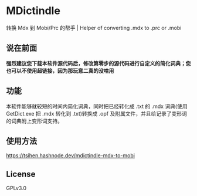 # MDictindle
转换 Mdx 到 Mobi/Prc 的帮手 | Helper of converting .mdx to .prc or .mobi

## 说在前面
**强烈建议您下载本软件源代码后，修改第零步的源代码进行自定义的简化词典；您也可以不使用超链接，因为那玩意二真的没啥用**

## 功能
本软件能够就较短的时间内简化词典，同时把已经转化成 .txt 的 .mdx 词典(使用 GetDict.exe 把 .mdx 转化到 .txt)转换成 .opf 及附属文件，并且给记录了变形词的词典附上变形词支持。

## 使用方法
https://tsihen.hashnode.dev/mdictindle-mdx-to-mobi

## License
GPLv3.0

